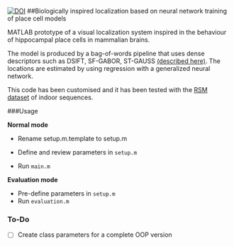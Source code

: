 [![DOI](https://zenodo.org/badge/doi/10.5281/zenodo.33760.svg)](https://zenodo.org/record/33760#)
##Biologically inspired localization based on neural network training of place cell models

MATLAB prototype of a visual localization system inspired in the behaviour of hippocampal place cells in mammalian brains.

The model is produced by a bag-of-words pipeline that uses dense descriptors such as DSIFT, SF-GABOR, ST-GAUSS [(described here)](https://github.com/jmrr/localisation-from-visual-paths). The locations are estimated by using regression with a generalized neural network.

This code has been customised and it has been tested with the [RSM dataset](http://rsm.bicv.org) of indoor sequences.

###Usage

**Normal mode**

* Rename setup.m.template to setup.m

* Define and review parameters in `setup.m`

* Run `main.m`

**Evaluation mode**

* Pre-define parameters in `setup.m`
* Run `evaluation.m`


### To-Do
- [ ] Create class parameters for a complete OOP version
